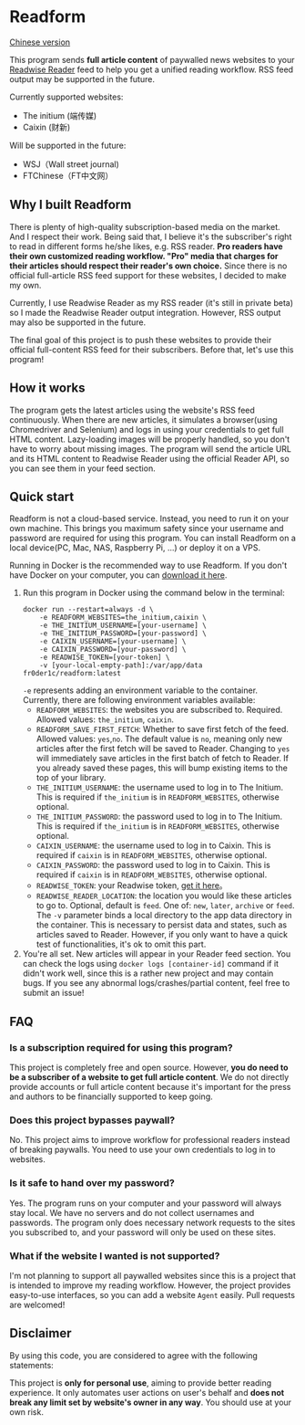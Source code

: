 # Readform
[Chinese version](./README_ZH.md)

This program sends **full article content** of paywalled news websites to your [Readwise Reader](https://readwise.io/read) feed to help you get a unified reading workflow. RSS feed output may be supported in the future.

Currently supported websites:
- The initium (端传媒)
- Caixin (财新)

Will be supported in the future:
- WSJ（Wall street journal)
- FTChinese（FT中文网）

## Why I built Readform
There is plenty of high-quality subscription-based media on the market. And I respect their work. Being said that, I believe it's the subscriber's right to read in different forms he/she likes, e.g. RSS reader. **Pro readers have their own customized reading workflow. "Pro" media that charges for their articles should respect their reader's own choice.** Since there is no official full-article RSS feed support for these websites, I decided to make my own. 

Currently, I use Readwise Reader as my RSS reader (it's still in private beta) so I made the Readwise Reader output integration. However, RSS output may also be supported in the future.

The final goal of this project is to push these websites to provide their official full-content RSS feed for their subscribers. Before that, let's use this program!

## How it works
The program gets the latest articles using the website's RSS feed continuously. When there are new articles, it simulates a browser(using Chromedriver and Selenium) and logs in using your credentials to get full HTML content. Lazy-loading images will be properly handled, so you don't have to worry about missing images. The program will send the article URL and its HTML content to Readwise Reader using the official Reader API, so you can see them in your feed section.


## Quick start
Readform is not a cloud-based service. Instead, you need to run it on your own machine. This brings you maximum safety since your username and password are required for using this program. You can install Readform on a local device(PC, Mac, NAS, Raspberry Pi, ...) or deploy it on a VPS.

Running in Docker is the recommended way to use Readform. If you don't have Docker on your computer, you can [download it here](https://docs.docker.com/get-docker/).

1. Run this program in Docker using the command below in the terminal:
    ```commandline
    docker run --restart=always -d \
        -e READFORM_WEBSITES=the_initium,caixin \
        -e THE_INITIUM_USERNAME=[your-username] \
        -e THE_INITIUM_PASSWORD=[your-password] \
        -e CAIXIN_USERNAME=[your-username] \
        -e CAIXIN_PASSWORD=[your-password] \
        -e READWISE_TOKEN=[your-token] \
        -v [your-local-empty-path]:/var/app/data fr0der1c/readform:latest
    ```
   `-e` represents adding an environment variable to the container. Currently, there are following environment variables available:
   - `READFORM_WEBSITES`: the websites you are subscribed to. Required. Allowed values: `the_initium`, `caixin`.
   - `READFORM_SAVE_FIRST_FETCH`: Whether to save first fetch of the feed. Allowed values: `yes`,`no`. The default value is `no`, meaning only new articles after the first fetch will be saved to Reader. Changing to `yes` will immediately save articles in the first batch of fetch to Reader. If you already saved these pages, this will bump existing items to the top of your library.
   - `THE_INITIUM_USERNAME`: the username used to log in to The Initium. This is required if `the_initium` is in `READFORM_WEBSITES`, otherwise optional.
   - `THE_INITIUM_PASSWORD`: the password used to log in to The Initium. This is required if `the_initium` is in `READFORM_WEBSITES`, otherwise optional.
   - `CAIXIN_USERNAME`: the username used to log in to Caixin. This is required if `caixin` is in `READFORM_WEBSITES`, otherwise optional.
   - `CAIXIN_PASSWORD`: the password used to log in to Caixin. This is required if `caixin` is in `READFORM_WEBSITES`, otherwise optional.
   - `READWISE_TOKEN`: your Readwise token, [get it here](https://readwise.io/access_token)。
   - `READWISE_READER_LOCATION`: the location you would like these articles to go to. Optional, default is `feed`. One of: `new`, `later`, `archive` or `feed`.
   The `-v` parameter binds a local directory to the app data directory in the container. This is necessary to persist data and states, such as articles saved to Reader. However, if you only want to have a quick test of functionalities, it's ok to omit this part.
2. You're all set. New articles will appear in your Reader feed section. You can check the logs using `docker logs [container-id]` command if it didn't work well, since this is a rather new project and may contain bugs. If you see any abnormal logs/crashes/partial content, feel free to submit an issue!

## FAQ
### Is a subscription required for using this program?
This project is completely free and open source. However, **you do need to be a subscriber of a website to get full article content**. We do not directly provide accounts or full article content because it's important for the press and authors to be financially supported to keep going.

### Does this project bypasses paywall?
No. This project aims to improve workflow for professional readers instead of breaking paywalls. You need to use your own credentials to log in to websites.

### Is it safe to hand over my password?
Yes. The program runs on your computer and your password will always stay local. We have no servers and do not collect usernames and passwords. The program only does necessary network requests to the sites you subscribed to, and your password will only be used on these sites.

### What if the website I wanted is not supported?
I'm not planning to support all paywalled websites since this is a project that is intended to improve my reading workflow. However, the project provides easy-to-use interfaces, so you can add a website `Agent` easily. Pull requests are welcomed!

## Disclaimer
By using this code, you are considered to agree with the following statements:

This project is **only for personal use**, aiming to provide better reading experience. It only automates user actions on user's behalf and **does not break any limit set by website's owner in any way**. You should use at your own risk. 